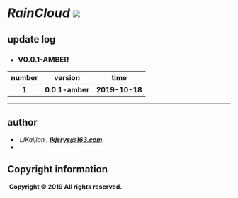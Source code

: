 # *RainCloud*                                     [![](https://img.shields.io/badge/RainCloud-V0.0.1--AMBER-yellowgreen)](https://github.com/20162430413/RainCloud)



## update log

- ### **V0.0.1-AMBER**       

| number |     version     |      time      |
| :----: | :-------------: | :------------: |
| **1**  | **0.0.1-amber** | **2019-10-18** |

------



## author

- ​    *LIKaijian  ,  **lkjsrys@163.com**</u>.*
- 



## Copyright information

​    **Copyright © 2019 All rights reserved.**

